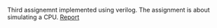 Third assignemnt implemented using verilog. The assignment is about simulating a CPU.
[Report](https://docs.google.com/document/d/1WGyMoDzKCxHkfwJFAq6WPcxTkPA6NfH4Dl-hNvp5ZhA/edit?usp=sharing)
